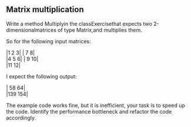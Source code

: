 ## Matrix multiplication
  
Write a method Multiplyin the classExercisethat expects two 2-dimensionalmatrices of type Matrix,and multiplies them.  
  
So for the following input matrices:  
  
|1 2 3|    | 7  8|  
|4 5 6|    | 9 10|  
           |11 12|  
  
I expect the following output:  
  
| 58  64|  
|139 154|  
  
The example code works fine, but it is inefficient, your task is to speed up the code. Identify the performance bottleneck and refactor the code accordingly.

